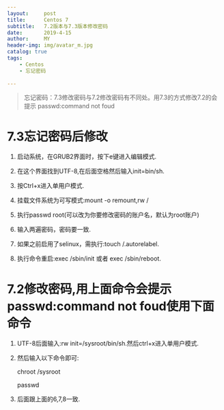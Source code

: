 ```yaml
---
layout:     post
title:      Centos 7
subtitle:   7.2版本与7.3版本修改密码
date:       2019-4-15
author:     MY
header-img: img/avatar_m.jpg
catalog: true
tags:
    - Centos
	- 忘记密码
    
---
```


> 忘记密码：7.3修改密码与7.2修改密码有不同处。用7.3的方式修改7.2的会提示 passwd:command not foud


# 7.3忘记密码后修改

1. 启动系统，在GRUB2界面时，按下e键进入编辑模式.

2. 在这个界面找到UTF-8,在后面空格然后输入init=bin/sh.

3. 按Ctrl+x进入单用户模式.

4. 挂载文件系统为可写模式:mount -o remount,rw /

5. 执行passwd root(可以改为你要修改密码的账户名，默认为root账户)

6. 输入两遍密码，密码要一致.

7. 如果之前启用了selinux，需执行:touch /.autorelabel.

8. 执行命令重启:exec /sbin/init 或者 exec /sbin/reboot.


# 7.2修改密码,用上面命令会提示passwd:command not foud使用下面命令

1. UTF-8后面输入:rw init=/sysroot/bin/sh.然后ctrl+x进入单用户模式.

2. 然后输入以下命令即可:

   chroot /sysroot    
 
   passwd  
 
3. 后面跟上面的6,7,8一致.

        


